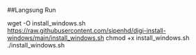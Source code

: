 ##Langsung Run 

wget -O install_windows.sh https://raw.githubusercontent.com/sipenhd/digi-install-windows/main/install_windows.sh
chmod +x install_windows.sh
./install_windows.sh
